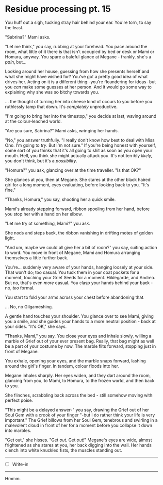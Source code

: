# Residue processing pt. 15

You huff out a sigh, tucking stray hair behind your ear. You're torn, to say the least.

"Sabrina?" Mami asks.

"Let me think," you say, rubbing at your forehead. You pace around the room, what little of it there is that isn't occupied by bed or desk or Mami or Homura, anyway. You spare a baleful glance at Megane - frankly, she's a *pain*, but...

Looking around her house, guessing from how she presents herself and what she might have wished for? You've got a pretty good idea of what drives her. Acting on it is a different thing -you're floundering for ideas- but you *can* make some guesses at her person. And it would go some way to explaining why she was so bitchy towards you.

... the thought of turning her into cheese kind of occurs to you before you ruthlessly tamp that down. It's *completely* unproductive.

"I'm going to bring her into the timestop," you decide at last, waving around at the colour-leached world.

"Are you sure, Sabrina?" Mami asks, wringing her hands.

"No," you answer truthfully. "I really don't know how best to deal with Miss Ono. I'm going to *try*. But I'm not sure." If you're being honest with yourself, some sort of you thinks that it's all going to shit as soon as you open your mouth. Hell, you think she might actually attack you. It's not terribly *likely*, you don't think, but it's a *possibility*.

"Homura?" you ask, glancing over at the time traveller. "Is that OK?"

She glances at you, then at Megane. She stares at the other black haired girl for a long moment, eyes evaluating, before looking back to you. "It's fine."

"Thanks, Homura," you say, shooting her a quick smile.

Mami's already stepping forward, ribbon spooling from her hand, before you stop her with a hand on her elbow.

"Let me try ot something, Mami?" you ask.

She nods and steps back, the ribbon vanishing in drifting motes of golden light.

"And um, maybe we could all give her a bit of room?" you say, suiting action to word. You move in front of Megane, Mami and Homura arranging themselves a little further back.

You're... suddenly very aware of your hands, hanging loosely at your side. That won't do; too casual. You tuck them in your coat pockets for a moment, touching your Grief Seeds for a moment. Hildegarde, and Andrea. But no, that's even *more* casual. You clasp your hands behind your back - no, *too* formal.

You start to fold your arms across your chest before abandoning that.

... No, no Gilgameshing.

A gentle hand touches your shoulder. You glance over to see Mami, giving you a smile, and she guides your hands to a more neutral position - back at your sides. "It's OK," she says.

"Thanks, Mami," you say. You close your eyes and inhale slowly, willing a marble of Grief out of your ever present bag. Really, that bag might as well be a part of your costume by now. The marble flits forward, stopping just in front of Megane.

You exhale, opening your eyes, and the marble snaps forward, lashing around the girl's finger. In tandem, colour floods into her.

Megane inhales sharply. Her eyes widen, and they dart around the room, glancing from you, to Mami, to Homura, to the frozen world, and then back to you.

She flinches, scrabbling back across the bed - still somehow moving with perfect poise.

"This might be a delayed answer-" you say, drawing the Grief out of her Soul Gem with a crook of your finger "-but I do rather think your life is very important." The Grief billows from her Soul Gem, tenebrous and swirling in a malevolent cloud in front of her for a moment before you collapse it down into marbles.

"Get out," she hisses. "Get *out*. Get *out!*" Megane's eyes are wide, almost frightened as she stares at you, her back digging into the wall. Her hands clench into white knuckled fists, the muscles standing out.

---

- [ ] Write-in

---

Hmmm.
